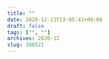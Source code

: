 ```yaml
---
title: ""
date: 2020-12-13T23:05:43+09:00
draft: false
tags: ["", ""]
archives: 2020-12
slug: 388521
---
```


